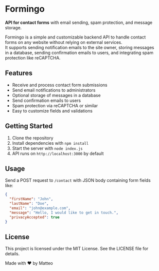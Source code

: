 # Formingo

**API for contact forms** with email sending, spam protection, and message storage.

Formingo is a simple and customizable backend API to handle contact forms on any website without relying on external services.  
It supports sending notification emails to the site owner, storing messages in a database, sending confirmation emails to users, and integrating spam protection like reCAPTCHA.

## Features

- Receive and process contact form submissions  
- Send email notifications to administrators  
- Optional storage of messages in a database  
- Send confirmation emails to users  
- Spam protection via reCAPTCHA or similar  
- Easy to customize fields and validations  

## Getting Started

1. Clone the repository  
2. Install dependencies with `npm install`  
3. Start the server with `node index.js`  
4. API runs on `http://localhost:3000` by default  

## Usage

Send a POST request to `/contact` with JSON body containing form fields like:

```json
{
  "firstName": "John",
  "lastName": "Doe",
  "email": "john@example.com",
  "message": "Hello, I would like to get in touch.",
  "privacyAccepted": true
}
```

## License
This project is licensed under the MIT License. See the LICENSE file for details.

Made with ❤️ by Matteo
